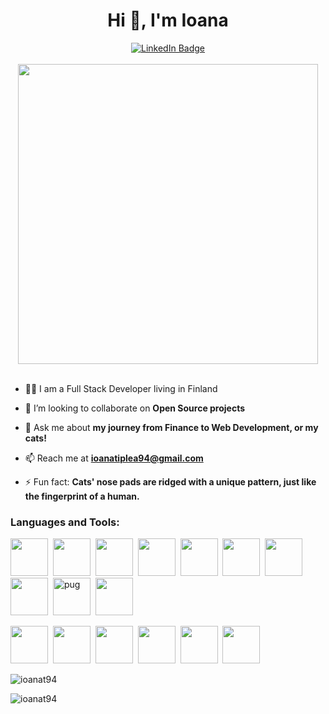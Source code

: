 <h1 align="center">Hi 👋, I'm Ioana</h1>
<div align="center">
  <a href="https://www.linkedin.com/in/ioana-tiplea/">
    <img src="https://img.shields.io/badge/LinkedIn-blue?style=for-the-badge&logo=linkedin&logoColor=white" alt="LinkedIn Badge"/>
  </a>
</div>
<br />

<div align="center"><img src="https://i.pinimg.com/originals/e4/26/70/e426702edf874b181aced1e2fa5c6cde.gif" width="480"/></div>
<br />

- 👨‍💻 I am a Full Stack Developer living in Finland

<!-- - 🔭 I’m currently working on **[a MERN Netflix clone](https://github.com/ioanat94/netflix)** -->

<!-- - 🌱 I’m currently learning **Node.js** via **The Odin Project** -->

- 👯 I’m looking to collaborate on **Open Source projects**

<!-- - 💻 All of my projects are available at **[my github repos](https://github.com/ioanat94?tab=repositories)** -->

- 💬 Ask me about **my journey from Finance to Web Development, or my cats!**

- 📫 Reach me at **ioanatiplea94@gmail.com**

<!-- - 📄 Take a look at my **[resume](https://drive.google.com/file/d/1k0pagk8DPZ4524SrfpQQtIuAGsoZEYkI/view?usp=sharing)** -->

- ⚡ Fun fact: **Cats' nose pads are ridged with a unique pattern, just like the fingerprint of a human.**

<h3 align="left">Languages and Tools:</h3>
<p align="left"> 
  <img src="https://cdn.jsdelivr.net/gh/devicons/devicon/icons/html5/html5-plain-wordmark.svg" height="60px" width="60px" />&nbsp;
  <img src="https://cdn.jsdelivr.net/gh/devicons/devicon/icons/css3/css3-plain-wordmark.svg" height="60px" width="60px" />&nbsp;
  <img src="https://cdn.jsdelivr.net/gh/devicons/devicon/icons/sass/sass-original.svg" height="60px" width="60px" />&nbsp;
  <img src="https://cdn.jsdelivr.net/gh/devicons/devicon/icons/materialui/materialui-original.svg" height="60px" width="60px" />&nbsp;
  <img src="https://cdn.jsdelivr.net/gh/devicons/devicon/icons/javascript/javascript-plain.svg" height="60px" width="60px" />&nbsp;
  <img src="https://cdn.jsdelivr.net/gh/devicons/devicon/icons/react/react-original-wordmark.svg" height="60px" width="60px" />&nbsp;
  <img src="https://cdn.jsdelivr.net/gh/devicons/devicon/icons/nodejs/nodejs-original-wordmark.svg" height="60px" width="60px" />&nbsp;
  <img src="https://i.ibb.co/mNmmwKk/6202fcdee5ee8636a145a41b-1234.png" height="60px" width="60px" />&nbsp;
  <img src="https://cdn.worldvectorlogo.com/logos/pug.svg" alt="pug" width="60" height="60"/>&nbsp;
  <img src="https://cdn.jsdelivr.net/gh/devicons/devicon/icons/mongodb/mongodb-plain-wordmark.svg" width="60" height="60"/>&nbsp;
  
  <img src="https://cdn.jsdelivr.net/gh/devicons/devicon/icons/webpack/webpack-plain-wordmark.svg" width="60" height="60"/>&nbsp;
  <img src="https://cdn.jsdelivr.net/gh/devicons/devicon/icons/jest/jest-plain.svg" width="60" height="60"/>&nbsp; 
  <img src="https://cdn.jsdelivr.net/gh/devicons/devicon/icons/heroku/heroku-plain-wordmark.svg" width="60" height="60"/>&nbsp;
  <img src="https://cdn.jsdelivr.net/gh/devicons/devicon/icons/git/git-plain-wordmark.svg" width="60" height="60"/>&nbsp; 
  <img src="https://cdn.jsdelivr.net/gh/devicons/devicon/icons/firebase/firebase-plain-wordmark.svg" width="60" height="60" />&nbsp; 
  <img src="https://cdn.jsdelivr.net/gh/devicons/devicon/icons/figma/figma-original.svg" height="60px" width="60px" />&nbsp;
</p>

<p><img align="center" src="https://github-readme-stats.vercel.app/api?username=ioanat94&show_icons=true&locale=en&theme=vision-friendly-dark" alt="ioanat94" /></p>

<p><img align="left" src="https://github-readme-stats.vercel.app/api/top-langs?username=ioanat94&show_icons=true&locale=en&layout=compact&theme=vision-friendly-dark" alt="ioanat94" /></p>

